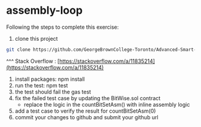 # assembly-loop

Following the steps to complete this exercise:
1. clone this project
```bash
git clone https://github.com/GeorgeBrownCollege-Toronto/Advanced-Smart-Contracts.git ./assembly-loop && cd ./assembly-loop && git filter-branch --prune-empty --subdirectory-filter ./notes/solidity-assembly/lab/assembly-loop HEAD && rm -rf ./.git
```
^^^ Stack Overflow : [https://stackoverflow.com/a/11835214](https://stackoverflow.com/a/11835214)
1. install packages: npm install
1. run the test: npm test
1. the test should fail the gas test
1. fix the failed test case by updating the BitWise.sol contract
   - replace the logic in the countBitSetAsm() with inline assembly logic
1. add a test case to verify the result for countBitSetAsm(0)
1. commit your changes to github and submit your github url
